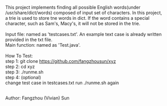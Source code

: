 This project implements finding all possible English words(under /usr/share/dict/words) composed of input set of characters. In this project, a trie is used to store tne words in dict. If the word contains a special character, such as Sam's, Macy's, it will not be stored in the trie. <br /><br />
Input file: named as 'testcases.txt'. An example text case is already written provided in the txt file. <br />
Main function: named as 'Test.java'. <br /> <br />
How To Test:<br>
step 1: git clone https://github.com/fangzhousun/xyz <br>
step 2: cd xyz  <br>
step 3: ./runme.sh <br>
step 4: (optional)   <br>
change test case in testcases.txt
run ./runme.sh again <br><br>

Author: Fangzhou (Vivian) Sun
